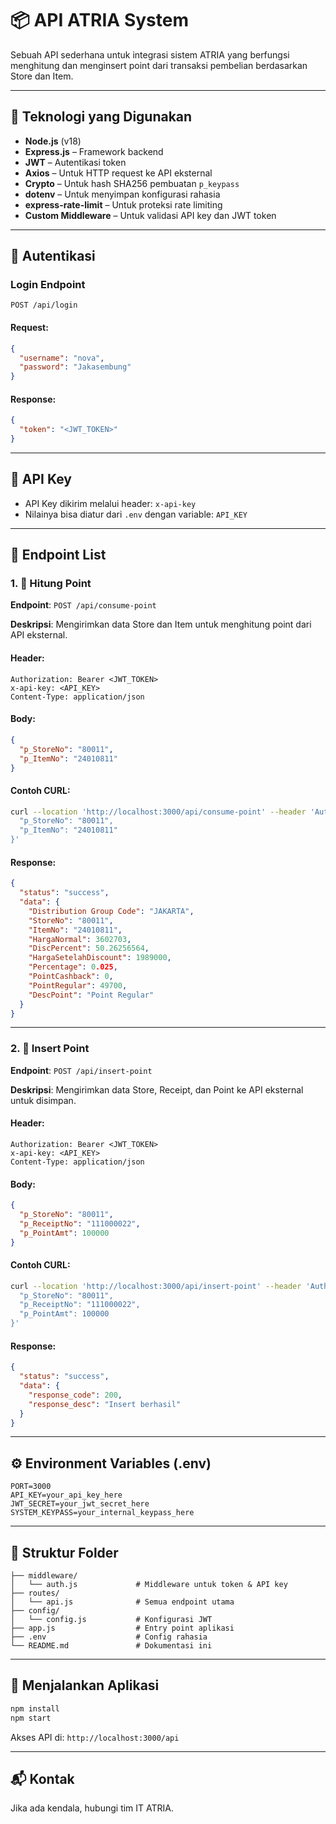 
# 📦 API ATRIA System

Sebuah API sederhana untuk integrasi sistem ATRIA yang berfungsi menghitung dan menginsert point dari transaksi pembelian berdasarkan Store dan Item.

---

## 🚀 Teknologi yang Digunakan

- **Node.js** (v18)
- **Express.js** – Framework backend
- **JWT** – Autentikasi token
- **Axios** – Untuk HTTP request ke API eksternal
- **Crypto** – Untuk hash SHA256 pembuatan `p_keypass`
- **dotenv** – Untuk menyimpan konfigurasi rahasia
- **express-rate-limit** – Untuk proteksi rate limiting
- **Custom Middleware** – Untuk validasi API key dan JWT token

---

## 🔐 Autentikasi

### Login Endpoint

`POST /api/login`

#### Request:
```json
{
  "username": "nova",
  "password": "Jakasembung"
}
```

#### Response:
```json
{
  "token": "<JWT_TOKEN>"
}
```

---

## 🔑 API Key

- API Key dikirim melalui header: `x-api-key`
- Nilainya bisa diatur dari `.env` dengan variable: `API_KEY`

---

## 📌 Endpoint List

### 1. 🧮 Hitung Point

**Endpoint**: `POST /api/consume-point`

**Deskripsi**: Mengirimkan data Store dan Item untuk menghitung point dari API eksternal.

#### Header:
```http
Authorization: Bearer <JWT_TOKEN>
x-api-key: <API_KEY>
Content-Type: application/json
```

#### Body:
```json
{
  "p_StoreNo": "80011",
  "p_ItemNo": "24010811"
}
```

#### Contoh CURL:
```bash
curl --location 'http://localhost:3000/api/consume-point' --header 'Authorization: Bearer <JWT_TOKEN>' --header 'x-api-key: <API_KEY>' --header 'Content-Type: application/json' --data '{
  "p_StoreNo": "80011",
  "p_ItemNo": "24010811"
}'
```

#### Response:
```json
{
  "status": "success",
  "data": {
    "Distribution Group Code": "JAKARTA",
    "StoreNo": "80011",
    "ItemNo": "24010811",
    "HargaNormal": 3602703,
    "DiscPercent": 50.26256564,
    "HargaSetelahDiscount": 1989000,
    "Percentage": 0.025,
    "PointCashback": 0,
    "PointRegular": 49700,
    "DescPoint": "Point Regular"
  }
}
```

---

### 2. 📝 Insert Point

**Endpoint**: `POST /api/insert-point`

**Deskripsi**: Mengirimkan data Store, Receipt, dan Point ke API eksternal untuk disimpan.

#### Header:
```http
Authorization: Bearer <JWT_TOKEN>
x-api-key: <API_KEY>
Content-Type: application/json
```

#### Body:
```json
{
  "p_StoreNo": "80011",
  "p_ReceiptNo": "111000022",
  "p_PointAmt": 100000
}
```

#### Contoh CURL:
```bash
curl --location 'http://localhost:3000/api/insert-point' --header 'Authorization: Bearer <JWT_TOKEN>' --header 'x-api-key: <API_KEY>' --header 'Content-Type: application/json' --data '{
  "p_StoreNo": "80011",
  "p_ReceiptNo": "111000022",
  "p_PointAmt": 100000
}'
```

#### Response:
```json
{
  "status": "success",
  "data": {
    "response_code": 200,
    "response_desc": "Insert berhasil"
  }
}
```

---

## ⚙️ Environment Variables (.env)

```env
PORT=3000
API_KEY=your_api_key_here
JWT_SECRET=your_jwt_secret_here
SYSTEM_KEYPASS=your_internal_keypass_here
```

---

## 📁 Struktur Folder

```
├── middleware/
│   └── auth.js             # Middleware untuk token & API key
├── routes/
│   └── api.js              # Semua endpoint utama
├── config/
│   └── config.js           # Konfigurasi JWT
├── app.js                  # Entry point aplikasi
├── .env                    # Config rahasia
└── README.md               # Dokumentasi ini
```

---

## 🏁 Menjalankan Aplikasi

```bash
npm install
npm start
```

Akses API di: `http://localhost:3000/api`

---

## 📬 Kontak

Jika ada kendala, hubungi tim IT ATRIA.
